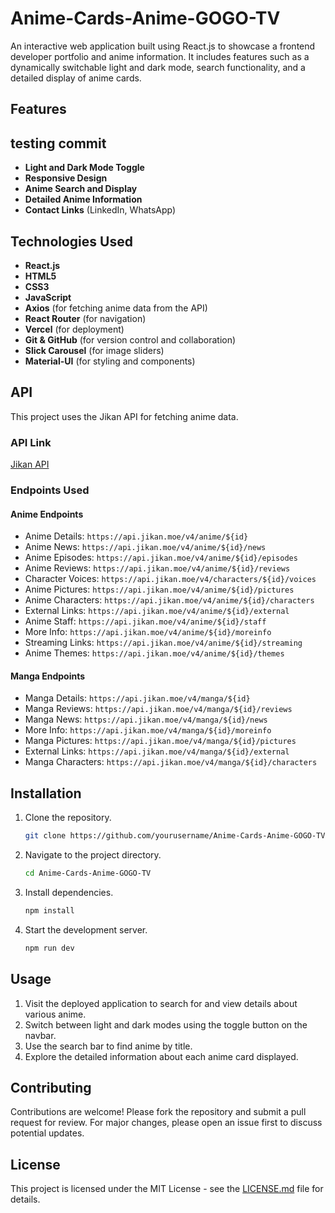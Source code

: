 # Anime-Cards-Anime-GOGO-TV

An interactive web application built using React.js to showcase a frontend developer portfolio and anime information. It includes features such as a dynamically switchable light and dark mode, search functionality, and a detailed display of anime cards.

## Features

## testing commit

- **Light and Dark Mode Toggle**
- **Responsive Design**
- **Anime Search and Display**
- **Detailed Anime Information**
- **Contact Links** (LinkedIn, WhatsApp)

## Technologies Used

- **React.js**
- **HTML5**
- **CSS3**
- **JavaScript**
- **Axios** (for fetching anime data from the API)
- **React Router** (for navigation)
- **Vercel** (for deployment)
- **Git & GitHub** (for version control and collaboration)
- **Slick Carousel** (for image sliders)
- **Material-UI** (for styling and components)

## API

This project uses the Jikan API for fetching anime data.

### API Link

[Jikan API](https://api.jikan.moe/)

### Endpoints Used

#### Anime Endpoints

- Anime Details: `https://api.jikan.moe/v4/anime/${id}`
- Anime News: `https://api.jikan.moe/v4/anime/${id}/news`
- Anime Episodes: `https://api.jikan.moe/v4/anime/${id}/episodes`
- Anime Reviews: `https://api.jikan.moe/v4/anime/${id}/reviews`
- Character Voices: `https://api.jikan.moe/v4/characters/${id}/voices`
- Anime Pictures: `https://api.jikan.moe/v4/anime/${id}/pictures`
- Anime Characters: `https://api.jikan.moe/v4/anime/${id}/characters`
- External Links: `https://api.jikan.moe/v4/anime/${id}/external`
- Anime Staff: `https://api.jikan.moe/v4/anime/${id}/staff`
- More Info: `https://api.jikan.moe/v4/anime/${id}/moreinfo`
- Streaming Links: `https://api.jikan.moe/v4/anime/${id}/streaming`
- Anime Themes: `https://api.jikan.moe/v4/anime/${id}/themes`

#### Manga Endpoints

- Manga Details: `https://api.jikan.moe/v4/manga/${id}`
- Manga Reviews: `https://api.jikan.moe/v4/manga/${id}/reviews`
- Manga News: `https://api.jikan.moe/v4/manga/${id}/news`
- More Info: `https://api.jikan.moe/v4/manga/${id}/moreinfo`
- Manga Pictures: `https://api.jikan.moe/v4/manga/${id}/pictures`
- External Links: `https://api.jikan.moe/v4/manga/${id}/external`
- Manga Characters: `https://api.jikan.moe/v4/manga/${id}/characters`

## Installation

1.  Clone the repository.

    ```bash
    git clone https://github.com/yourusername/Anime-Cards-Anime-GOGO-TV.git
    ```

2.  Navigate to the project directory.

    ```bash
    cd Anime-Cards-Anime-GOGO-TV
    ```

3.  Install dependencies.

    ```bash
    npm install
    ```

4.  Start the development server.

    ```bash
    npm run dev
    ```

## Usage

1.  Visit the deployed application to search for and view details about various anime.
2.  Switch between light and dark modes using the toggle button on the navbar.
3.  Use the search bar to find anime by title.
4.  Explore the detailed information about each anime card displayed.

## Contributing

Contributions are welcome! Please fork the repository and submit a pull request for review. For major changes, please open an issue first to discuss potential updates.

## License

This project is licensed under the MIT License - see the [LICENSE.md](https://chatgpt.com/c/e429b31d-edfe-4c12-9ffe-2025ab7e76abLICENSE.md) file for details.

